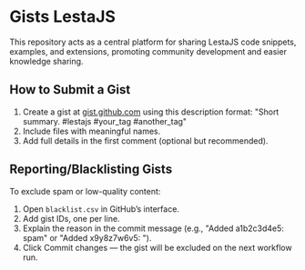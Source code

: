 # Gists LestaJS
This repository acts as a central platform for sharing LestaJS code snippets, examples, and extensions, promoting community development and easier knowledge sharing.

## How to Submit a Gist
1. Create a gist at [gist.github.com](https://gist.github.com) using this description format:
"Short summary. #lestajs #your_tag #another_tag"
2. Include files with meaningful names.
3. Add full details in the first comment (optional but recommended).

## Reporting/Blacklisting Gists
To exclude spam or low-quality content:
1. Open `blacklist.csv` in GitHub’s interface.
2. Add gist IDs, one per line.
3. Explain the reason in the commit message (e.g., "Added a1b2c3d4e5: spam" or "Added x9y8z7w6v5: ").
4. Click Commit changes — the gist will be excluded on the next workflow run.
